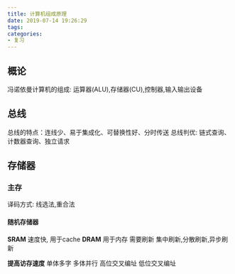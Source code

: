 ```yaml
---
title: 计算机组成原理
date: 2019-07-14 19:26:29
tags:
categories:
- 复习
---
```


## 概论

冯诺依曼计算机的组成: 运算器(ALU),存储器(CU),控制器,输入输出设备

## 总线
总线的特点：连线少、易于集成化、可替换性好、分时传送
总线判优: 链式查询、计数器查询、独立请求

## 存储器

### 主存
译码方式: 线选法,重合法

#### 随机存储器
**SRAM**
速度快, 用于cache
**DRAM**
用于内存
需要刷新 集中刷新,分散刷新,异步刷新

**提高访存速度**
单体多字
多体并行
高位交叉编址 低位交叉编址
